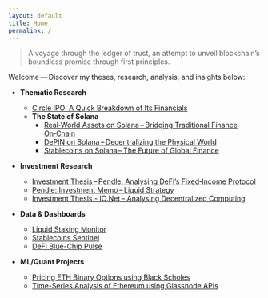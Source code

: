 ```yaml
---
layout: default
title: Home
permalink: /
---
```


> A voyage through the ledger of trust, an attempt to unveil blockchain’s boundless promise through first principles.

Welcome — Discover my theses, research, analysis, and insights below:

- **Thematic Research**
  - <a href="https://github.com/Pseud0n1nja/Investment-Theses-Research-and-Analysis/blob/main/Blockchain-Crypto%20Research%20%26%20Analysis/DeFi/StableCoins/Circle_IPO_Financial_Model.md" target="_blank" rel="noopener noreferrer">Circle IPO: A Quick Breakdown of Its Financials</a>
  - **The State of Solana**
    - <a href="https://www.papermark.com/view/cmd4qd8uy0001l404g1ibjb3l" target="_blank" rel="noopener noreferrer">Real‑World Assets on Solana – Bridging Traditional Finance On‑Chain</a>
    - <a href="https://www.papermark.com/view/cmd5atfkh0006jo049n83vp49" target="_blank" rel="noopener noreferrer">DePIN on Solana – Decentralizing the Physical World</a>
    - <a href="https://arpit-kr.medium.com/the-state-of-stablecoins-on-solana-powering-the-future-of-global-finance-37d73de293d2" target="_blank" rel="noopener noreferrer">Stablecoins on Solana – The Future of Global Finance</a>


- **Investment Research**
  - <a href="https://www.papermark.com/view/cmd5d525w0004l404cwximps6" target="_blank" rel="noopener noreferrer">Investment Thesis – Pendle: Analysing DeFi’s Fixed‑Income Protocol</a>
  - <a href="https://www.papermark.com/view/cmd4n80h50004jj04k353c3iv" target="_blank" rel="noopener noreferrer">Pendle: Investment Memo – Liquid Strategy</a>
  - <a href="https://mirror.xyz/arp1t.eth/2gem5FofBEPz1sJfoTW0O_AXo6hVM6yZ3GvstnCR068" target="_blank" rel="noopener noreferrer">Investment Thesis - IO.Net – Analysing Decentralized Computing</a>

- **Data & Dashboards**
  - <a href="https://app.glintanalytics.com/Sp1ff/dashboards/liquid‑staking‑monitor" target="_blank" rel="noopener noreferrer">Liquid Staking Monitor</a>
  - <a href="https://app.glintanalytics.com/Sp1ff/dashboards/stablecoin‑sentinel" target="_blank" rel="noopener noreferrer">Stablecoins Sentinel</a>
  - <a href="https://app.glintanalytics.com/Sp1ff/dashboards/defi-pulse:-blue-chip-health-monitor" target="_blank" rel="noopener noreferrer">DeFi Blue-Chip Pulse</a>

- **ML/Quant Projects**
  - <a href="https://github.com/Pseud0n1nja/CryptoQuant" target="_blank" rel="noopener noreferrer">Pricing ETH Binary Options using Black Scholes</a>
  - <a href="https://github.com/Pseud0n1nja/BlockAnalytics/tree/e05f1a0800ccdd8af61cd677244ab578ef75083a/GlassNode" target="_blank" rel="noopener noreferrer">Time-Series Analysis of Ethereum using Glassnode APIs</a>

<!--
*Last updated: {{ site.time | date: "%B %-d, %Y" }}*
-->
